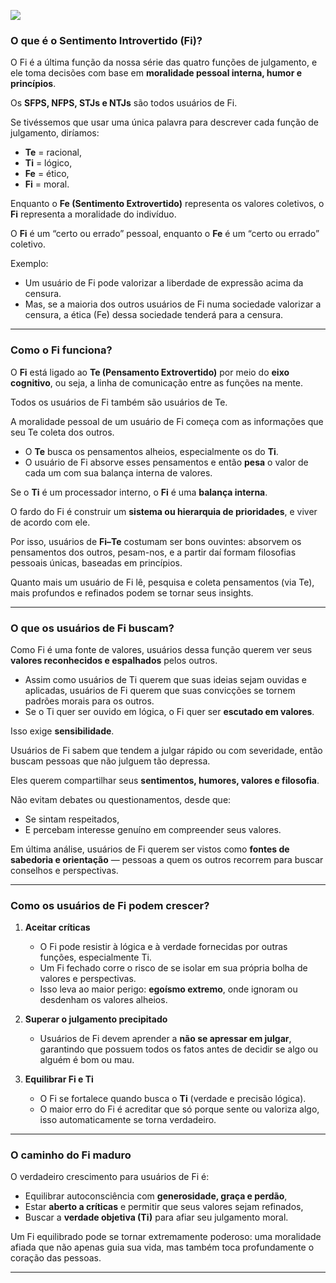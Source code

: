 ![](https://www.youtube.com/watch?v=XHq2VrR2FtE&list=PLrptaIDLzB0_SlmFYZ-NkwoLLRgKidcI9&index=5)

### O que é o Sentimento Introvertido (Fi)?

O Fi é a última função da nossa série das quatro funções de julgamento, e ele toma decisões com base em **moralidade pessoal interna, humor e princípios**.

Os **SFPS, NFPS, STJs e NTJs** são todos usuários de Fi.

Se tivéssemos que usar uma única palavra para descrever cada função de julgamento, diríamos:

- **Te** = racional,
- **Ti** = lógico,
- **Fe** = ético,
- **Fi** = moral.

Enquanto o **Fe (Sentimento Extrovertido)** representa os valores coletivos, o **Fi** representa a moralidade do indivíduo.

O **Fi** é um “certo ou errado” pessoal, enquanto o **Fe** é um “certo ou errado” coletivo.

Exemplo:
- Um usuário de Fi pode valorizar a liberdade de expressão acima da censura.
- Mas, se a maioria dos outros usuários de Fi numa sociedade valorizar a censura, a ética (Fe) dessa sociedade tenderá para a censura.
---

### Como o Fi funciona?

O **Fi** está ligado ao **Te (Pensamento Extrovertido)** por meio do **eixo cognitivo**, ou seja, a linha de comunicação entre as funções na mente.

Todos os usuários de Fi também são usuários de Te.  

A moralidade pessoal de um usuário de Fi começa com as informações que seu Te coleta dos outros.

- O **Te** busca os pensamentos alheios, especialmente os do **Ti**.
- O usuário de Fi absorve esses pensamentos e então **pesa** o valor de cada um com sua balança interna de valores.

Se o **Ti** é um processador interno, o **Fi** é uma **balança interna**.  

O fardo do Fi é construir um **sistema ou hierarquia de prioridades**, e viver de acordo com ele.

Por isso, usuários de **Fi–Te** costumam ser bons ouvintes: absorvem os pensamentos dos outros, pesam-nos, e a partir daí formam filosofias pessoais únicas, baseadas em princípios.

 Quanto mais um usuário de Fi lê, pesquisa e coleta pensamentos (via Te), mais profundos e refinados podem se tornar seus insights.

---
### O que os usuários de Fi buscam?

Como Fi é uma fonte de valores, usuários dessa função querem ver seus **valores reconhecidos e espalhados** pelos outros.

- Assim como usuários de Ti querem que suas ideias sejam ouvidas e aplicadas, usuários de Fi querem que suas convicções se tornem padrões morais para os outros.
- Se o Ti quer ser ouvido em lógica, o Fi quer ser **escutado em valores**.

Isso exige **sensibilidade**.

Usuários de Fi sabem que tendem a julgar rápido ou com severidade, então buscam pessoas que não julguem tão depressa.

Eles querem compartilhar seus **sentimentos, humores, valores e filosofia**.  

Não evitam debates ou questionamentos, desde que:

- Se sintam respeitados,
- E percebam interesse genuíno em compreender seus valores.

Em última análise, usuários de Fi querem ser vistos como **fontes de sabedoria e orientação** — pessoas a quem os outros recorrem para buscar conselhos e perspectivas.

---
### Como os usuários de Fi podem crescer?
1. **Aceitar críticas**
    - O Fi pode resistir à lógica e à verdade fornecidas por outras funções, especialmente Ti.
    - Um Fi fechado corre o risco de se isolar em sua própria bolha de valores e perspectivas.
    - Isso leva ao maior perigo: **egoísmo extremo**, onde ignoram ou desdenham os valores alheios.
        
2. **Superar o julgamento precipitado**
    - Usuários de Fi devem aprender a **não se apressar em julgar**, garantindo que possuem todos os fatos antes de decidir se algo ou alguém é bom ou mau.
        
3. **Equilibrar Fi e Ti**
    - O Fi se fortalece quando busca o **Ti** (verdade e precisão lógica).
    - O maior erro do Fi é acreditar que só porque sente ou valoriza algo, isso automaticamente se torna verdadeiro.
---
### O caminho do Fi maduro

O verdadeiro crescimento para usuários de Fi é:

- Equilibrar autoconsciência com **generosidade, graça e perdão**,
- Estar **aberto a críticas** e permitir que seus valores sejam refinados,
- Buscar a **verdade objetiva (Ti)** para afiar seu julgamento moral.

Um Fi equilibrado pode se tornar extremamente poderoso: uma moralidade afiada que não apenas guia sua vida, mas também toca profundamente o coração das pessoas.

----

